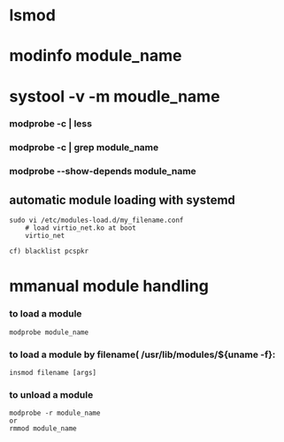 # lsmod
# modinfo module_name
# systool -v -m moudle_name

### modprobe -c | less
### modprobe -c | grep module_name
### modprobe --show-depends module_name

## automatic module loading with systemd
    sudo vi /etc/modules-load.d/my_filename.conf
        # load virtio_net.ko at boot
        virtio_net

    cf) blacklist pcspkr


# mmanual module handling

### to load a module
    modprobe module_name
### to load a module by filename( /usr/lib/modules/${uname -f}:
    insmod filename [args]

### to unload a module
    modprobe -r module_name
    or
    rmmod module_name
